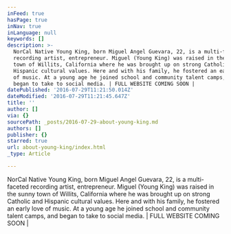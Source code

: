 ```yaml
---
inFeed: true
hasPage: true
inNav: true
inLanguage: null
keywords: []
description: >-
  NorCal Native Young King, born Miguel Angel Guevara, 22, is a multi-faceted
  recording artist, entrepreneur. Miguel (Young King) was raised in the sunny
  town of Willits, California where he was brought up on strong Catholic and
  Hispanic cultural values. Here and with his family, he fostered an early love
  of music. At a young age he joined school and community talent camps, and
  began to take to social media. | FULL WEBSITE COMING SOON |
datePublished: '2016-07-29T11:21:50.014Z'
dateModified: '2016-07-29T11:21:45.647Z'
title: ''
author: []
via: {}
sourcePath: _posts/2016-07-29-about-young-king.md
authors: []
publisher: {}
starred: true
url: about-young-king/index.html
_type: Article

---
```

NorCal Native Young King, born Miguel Angel Guevara, 22, is a multi-faceted recording artist, entrepreneur. Miguel (Young King) was raised in the sunny town of Willits, California where he was brought up on strong Catholic and Hispanic cultural values. Here and with his family, he fostered an early love of music. At a young age he joined school and community talent camps, and began to take to social media. | FULL WEBSITE COMING SOON |